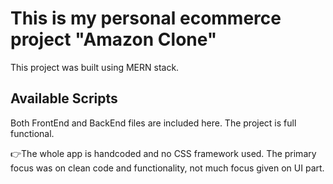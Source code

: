 # This is my personal ecommerce project "Amazon Clone"

This project was built using MERN stack.

## Available Scripts

Both FrontEnd and BackEnd files are included here. The project is full functional.

👉The whole app is handcoded and no CSS framework used. The primary focus was on clean code and functionality, not much focus given on UI part.

